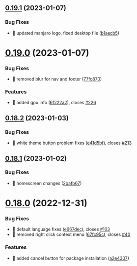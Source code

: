 ## [0.19.1](https://github.com/oguzkaganeren/manjaro-starter/compare/v0.19.0...v0.19.1) (2023-01-07)


### Bug Fixes

* 🐛 updated manjaro logo, fixed desktop file ([b1aecb5](https://github.com/oguzkaganeren/manjaro-starter/commit/b1aecb5f9931aa199a739a71cf5daf80c0cb0b8c))



# [0.19.0](https://github.com/oguzkaganeren/manjaro-starter/compare/v0.18.2...v0.19.0) (2023-01-07)


### Bug Fixes

* 🐛 removed blur for nav and footer ([77fc870](https://github.com/oguzkaganeren/manjaro-starter/commit/77fc87032a04f491c087fd33badde892278c929c))


### Features

* 🎸 added gpu info ([6f222a2](https://github.com/oguzkaganeren/manjaro-starter/commit/6f222a2e8b62edc4e43ec4869dd715b3d405b3a9)), closes [#226](https://github.com/oguzkaganeren/manjaro-starter/issues/226)



## [0.18.2](https://github.com/oguzkaganeren/manjaro-starter/compare/v0.18.1...v0.18.2) (2023-01-03)


### Bug Fixes

* 🐛 white theme button problem fixes ([e41d5bf](https://github.com/oguzkaganeren/manjaro-starter/commit/e41d5bf8fd48a1011762d84e3a314a619d67c265)), closes [#213](https://github.com/oguzkaganeren/manjaro-starter/issues/213)



## [0.18.1](https://github.com/oguzkaganeren/manjaro-starter/compare/v0.18.0...v0.18.1) (2023-01-02)


### Bug Fixes

* 🐛 homescreen changes ([2bafb67](https://github.com/oguzkaganeren/manjaro-starter/commit/2bafb6705ef74fa969cb094537b6451baccc565f))



# [0.18.0](https://github.com/oguzkaganeren/manjaro-starter/compare/v0.17.2...v0.18.0) (2022-12-31)


### Bug Fixes

* 🐛 default language fixes ([e667dec](https://github.com/oguzkaganeren/manjaro-starter/commit/e667decdd8127dc653688c1084b3229fc5a442b8)), closes [#103](https://github.com/oguzkaganeren/manjaro-starter/issues/103)
* 🐛 removed right click context menu ([67fc95c](https://github.com/oguzkaganeren/manjaro-starter/commit/67fc95cf74604225132e318fdaa22f368283d8a2)), closes [#40](https://github.com/oguzkaganeren/manjaro-starter/issues/40)


### Features

* 🎸 added cancel button for package installation ([a2e4307](https://github.com/oguzkaganeren/manjaro-starter/commit/a2e4307f1fba9c39774f356cc0e07ecefe556b6f))



